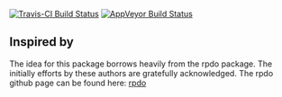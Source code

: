 [![Travis-CI Build Status](https://travis-ci.org/boshek/rsoi.svg?branch=master)](https://travis-ci.org/boshek/rsoi) [![AppVeyor Build Status](https://ci.appveyor.com/api/projects/status/github/boshek/rsoi?branch=master&svg=true)](https://ci.appveyor.com/project/boshek/rsoi)


Inspired by
------------------

The idea for this package borrows heavily from the rpdo package. The initially efforts by these authors are gratefully acknowledged. The rpdo github page can be found here: [rpdo](https://github.com/poissonconsulting/rpdo)